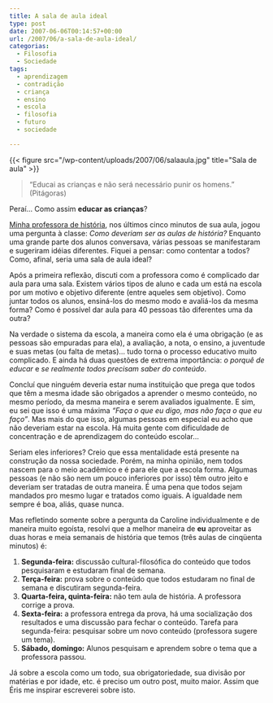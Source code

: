 ```yaml
---
title: A sala de aula ideal
type: post
date: 2007-06-06T00:14:57+00:00
url: /2007/06/a-sala-de-aula-ideal/
categorias:
  - Filosofia
  - Sociedade
tags:
  - aprendizagem
  - contradição
  - criança
  - ensino
  - escola
  - filosofia
  - futuro
  - sociedade

---
```

{{< figure src="/wp-content/uploads/2007/06/salaaula.jpg" title="Sala de aula" >}}

> “Educai as crianças e não será necessário punir os homens.” (Pitágoras)

Peraí… Como assim **educar as crianças**?

[Minha professora de história][1], nos últimos cinco minutos de sua aula, jogou uma pergunta à classe: _Como deveriam ser as aulas de história?_ Enquanto uma grande parte dos alunos conversava, várias pessoas se manifestaram e sugeriram idéias diferentes. Fiquei a pensar: como contentar a todos? Como, afinal, seria uma sala de aula ideal?

Após a primeira reflexão, discuti com a professora como é complicado dar aula para uma sala. Existem vários tipos de aluno e cada um está na escola por um motivo e objetivo diferente (entre aqueles sem objetivo). Como juntar todos os alunos, ensiná-los do mesmo modo e avaliá-los da mesma forma? Como é possível dar aula para 40 pessoas tão diferentes uma da outra?

Na verdade o sistema da escola, a maneira como ela é uma obrigação (e as pessoas são empuradas para ela), a avaliação, a nota, o ensino, a juventude e suas metas (ou falta de metas)… tudo torna o processo educativo muito complicado. E ainda há duas questões de extrema importância: _o porquê de educar_ e _se realmente todos precisam saber do conteúdo_.

Concluí que ninguém deveria estar numa instituição que prega que todos que têm a mesma idade são obrigados a aprender o mesmo conteúdo, no mesmo período, da mesma maneira e serem avaliados igualmente. E sim, eu sei que isso é uma máxima _“Faça o que eu digo, mas não faça o que eu faço”_. Mas mais do que isso, algumas pessoas em especial eu acho que não deveriam estar na escola. Há muita gente com dificuldade de concentração e de aprendizagem do conteúdo escolar…

Seriam eles inferiores? Creio que essa mentalidade está presente na construção da nossa sociedade. Porém, na minha opinião, nem todos nascem para o meio acadêmico e é para ele que a escola forma. Algumas pessoas (e não são nem um pouco inferiores por isso) têm outro jeito e deveriam ser tratadas de outra maneira. É uma pena que todos sejam mandados pro mesmo lugar e tratados como iguais. A igualdade nem sempre é boa, aliás, quase nunca.

Mas refletindo somente sobre a pergunta da Caroline individualmente e de maneira muito egoísta, resolvi que a melhor maneira de **eu** aproveitar as duas horas e meia semanais de história que temos (três aulas de cinqüenta minutos) é:

  1. **Segunda-feira:** discussão cultural-filosófica do conteúdo que todos pesquisaram e estudaram final de semana.
  2. **Terça-feira:** prova sobre o conteúdo que todos estudaram no final de semana e discutiram segunda-feira.
  3. **Quarta-feira, quinta-feira:** não tem aula de história. A professora corrige a prova.
  4. **Sexta-feira:** a professora entrega da prova, há uma socialização dos resultados e uma discussão para fechar o conteúdo. Tarefa para segunda-feira: pesquisar sobre um novo conteúdo (professora sugere um tema).
  5. **Sábado, domingo:** Alunos pesquisam e aprendem sobre o tema que a professora passou.

Já sobre a escola como um todo, sua obrigatoriedade, sua divisão por matérias e por idade, etc. é preciso um outro post, muito maior. Assim que Éris me inspirar escreverei sobre isto.

 [1]: http://inocentandopandora.blogspot.com/

